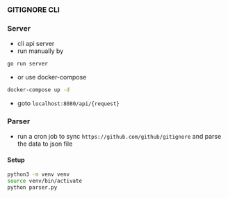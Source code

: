 ### GITIGNORE CLI

### Server
- cli api server
- run manually by
```sh
go run server
```
- or use docker-compose
```sh
docker-compose up -d
```
- goto `localhost:8080/api/{request}`


### Parser 
- run a cron job to sync `https://github.com/github/gitignore` and parse the data to json file
#### Setup
```sh
python3 -m venv venv
source venv/bin/activate
python parser.py
```
